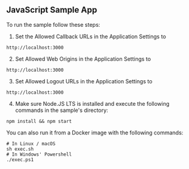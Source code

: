 ## JavaScript Sample App

To run the sample follow these steps:

1. Set the Allowed Callback URLs in the Application Settings to

```
http://localhost:3000
```


2. Set Allowed Web Origins in the Application Settings to

```
http://localhost:3000
```

3. Set Allowed Logout URLs in the Application Settings to

```
http://localhost:3000
```

4. Make sure Node.JS LTS is installed and execute the following commands in the sample's directory:

```
npm install && npm start
```

You can also run it from a Docker image with the following commands:

```
# In Linux / macOS
sh exec.sh
# In Windows' Powershell
./exec.ps1
```